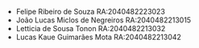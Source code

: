 - Felipe Ribeiro de Souza RA:2040482223023
- João Lucas Miclos de Negreiros RA:2040482213015
- Letticia de Sousa Tonon RA:2040482213032
- Lucas Kaue Guimarães Mota RA:2040482213042
